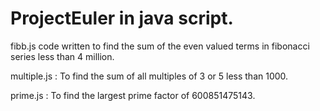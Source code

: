 # ProjectEuler in java script.



fibb.js code written to find the sum of the even valued terms in fibonacci series less than 4 million.

multiple.js : To find the sum of all multiples of 3 or 5 less than 1000.

prime.js : To find the largest prime factor of 600851475143.
